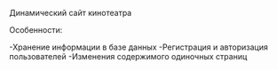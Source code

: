 Динамический сайт кинотеатра

Особенности:

-Хранение информации в базе данных
-Регистрация и авторизация пользователей
-Изменения содержимого одиночных страниц